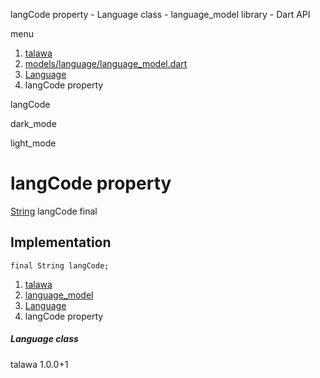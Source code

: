




langCode property - Language class - language\_model library - Dart API







menu

1. [talawa](../../index.html)
2. [models/language/language\_model.dart](../../file-___home_harshil_Desktop_open-source_palisadoes_talawa_lib_models_language_language_model/)
3. [Language](../../file-___home_harshil_Desktop_open-source_palisadoes_talawa_lib_models_language_language_model/Language-class.html)
4. langCode property

langCode


dark\_mode

light\_mode




# langCode property


[String](https://api.flutter.dev/flutter/dart-core/String-class.html)
langCode
final

## Implementation

```
final String langCode;
```

 


1. [talawa](../../index.html)
2. [language\_model](../../file-___home_harshil_Desktop_open-source_palisadoes_talawa_lib_models_language_language_model/)
3. [Language](../../file-___home_harshil_Desktop_open-source_palisadoes_talawa_lib_models_language_language_model/Language-class.html)
4. langCode property

##### Language class





talawa
1.0.0+1






